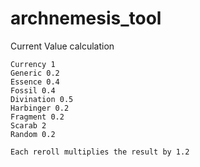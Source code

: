 # archnemesis_tool

Current Value calculation
```
Currency 1
Generic 0.2
Essence 0.4
Fossil 0.4
Divination 0.5
Harbinger 0.2
Fragment 0.2
Scarab 2
Random 0.2

Each reroll multiplies the result by 1.2
```
